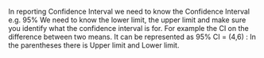 In reporting Confidence Interval we need to know the Confidence Interval e.g. 95%
We need to know the lower limit, the upper limit and make sure you identify what the confidence interval is for.
For example the CI on the difference between two means. 
It can be represented as 95% CI = (4,6) : In the parentheses there is Upper limit and Lower limit.